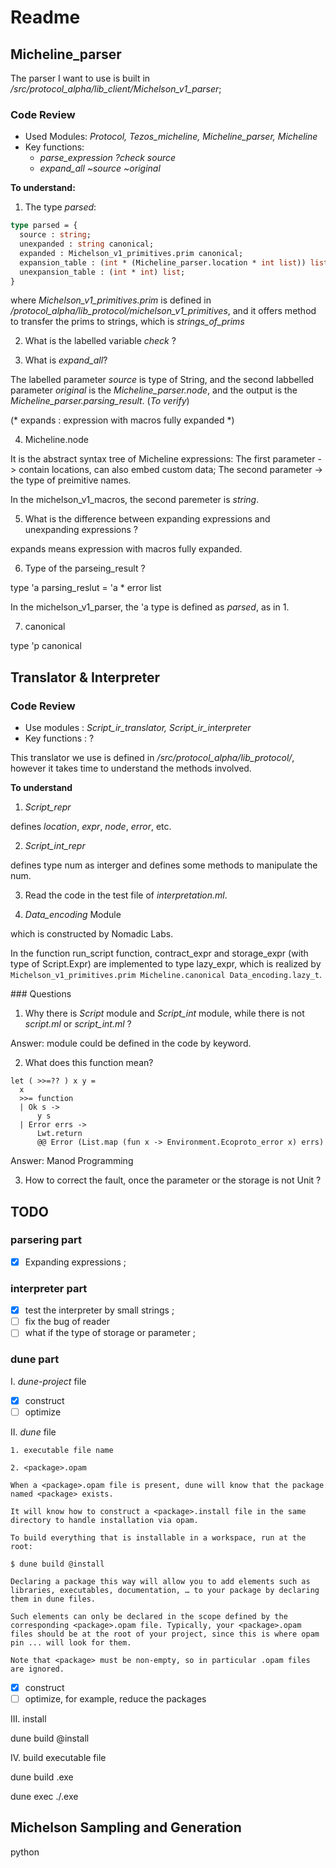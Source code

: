 # Readme

## Micheline\_parser

The parser I want to use is built in */src/protocol_alpha/lib_client/Michelson_v1_parser*;

### Code Review

- Used Modules: *Protocol, Tezos_micheline, Micheline_parser, Micheline*
- Key functions: 
	- *parse_expression ?check source*
	- *expand_all ~source ~original*

**To understand:**

1. The type *parsed*:

```ocaml
type parsed = {
  source : string;
  unexpanded : string canonical;
  expanded : Michelson_v1_primitives.prim canonical;
  expansion_table : (int * (Micheline_parser.location * int list)) list;
  unexpansion_table : (int * int) list;
}
```

where *Michelson_v1_primitives.prim* is defined in */protocol_alpha/lib_protocol/michelson_v1_primitives*, and it offers method to transfer the prims to strings, which is *strings_of_prims*

2. What is the labelled variable *check* ?


3. What is *expand_all*?

The labelled parameter *source* is type of String,
and the second labbelled parameter *original* is the *Micheline_parser.node*,
and the output is the *Micheline_parser.parsing_result*. (*To verify*)

(* expands : expression with macros fully expanded *)

4. Micheline.node 

It is the abstract syntax tree of Micheline expressions:
The first parameter -> contain locations, can also embed custom data;
The second parameter -> the type of preimitive names.

In the michelson_v1_macros, the second paremeter is *string*.


5. What is the difference between expanding expressions and unexpanding expressions ?

expands means expression with macros fully expanded.


6. Type of the parseing\_result ?

type 'a parsing_reslut = 'a * error list

In the michelson_v1_parser, the 'a type is defined as *parsed*, as in 1.


7. canonical

type 'p canonical

## Translator & Interpreter

### Code Review


- Use modules : *Script_ir_translator, Script_ir_interpreter*
- Key functions : ?

This translator we use is defined in */src/protocol_alpha/lib_protocol/*,
however it takes time to understand the methods involved.

**To understand**

1. *Script_repr* 

defines *location*, *expr*, *node*, *error*, etc.

2. *Script_int_repr*

defines type num as interger and defines some methods to manipulate the num.

3. Read the code in the test file of *interpretation.ml*.

4. *Data_encoding* Module

which is constructed by Nomadic Labs.

In the function run_script function, contract_expr and storage_expr (with type of Script.Expr) are implemented to type lazy_expr, which is realized by `Michelson_v1_primitives.prim Micheline.canonical Data_encoding.lazy_t`.

### Questions 

1. Why there is *Script* module and *Script_int* module, while there is not *script.ml* or *script_int.ml* ?

Answer: module could be defined in the code by keyword.

2. What does this function mean?

```
let ( >>=?? ) x y =
  x
  >>= function
  | Ok s ->
      y s
  | Error errs ->
      Lwt.return
      @@ Error (List.map (fun x -> Environment.Ecoproto_error x) errs)
```

Answer: Manod Programming

3. How to correct the fault, once the parameter or the storage is not Unit ?



## TODO

### parsering part

- [x] Expanding expressions ; 

### interpreter part

- [x] test the interpreter by small strings ;
- [ ] fix the bug of reader
- [ ] what if the type of storage or parameter ;

### dune part

I. *dune-project* file

- [x] construct
- [ ] optimize

II. *dune* file

	1. executable file name

	2. <package>.opam

	When a <package>.opam file is present, dune will know that the package named <package> exists.

	It will know how to construct a <package>.install file in the same directory to handle installation via opam.

	To build everything that is installable in a workspace, run at the root:

	$ dune build @install

	Declaring a package this way will allow you to add elements such as libraries, executables, documentation, … to your package by declaring them in dune files.

	Such elements can only be declared in the scope defined by the corresponding <package>.opam file. Typically, your <package>.opam files should be at the root of your project, since this is where opam pin ... will look for them.

	Note that <package> must be non-empty, so in particular .opam files are ignored.

- [x] construct
- [ ] optimize, for example, reduce the packages

III. install

dune build @install

IV. build executable file

dune build <name>.exe

dune exec ./<name>.exe


## Michelson Sampling and Generation

python





